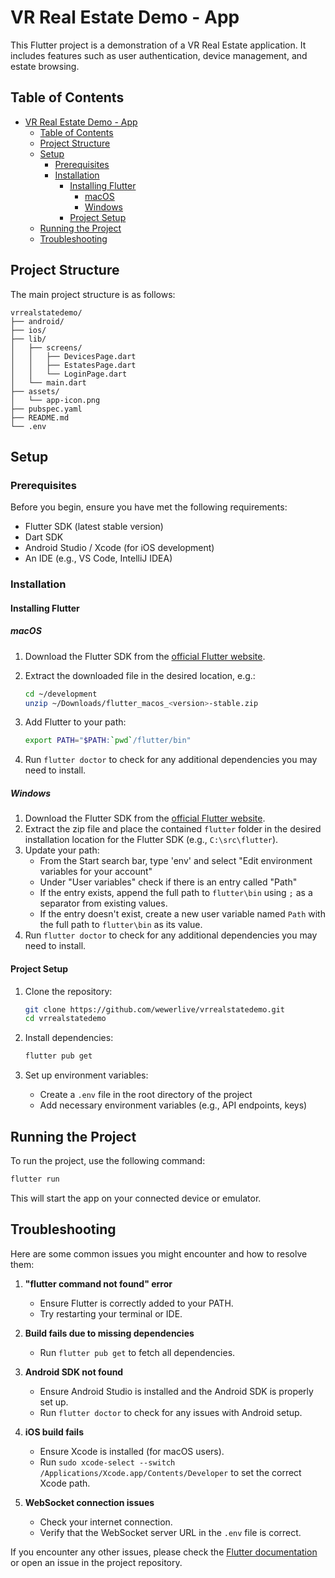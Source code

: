 # VR Real Estate Demo - App

This Flutter project is a demonstration of a VR Real Estate application. It includes features such as user authentication, device management, and estate browsing.

## Table of Contents

- [VR Real Estate Demo - App](#vr-real-estate-demo---app)
  - [Table of Contents](#table-of-contents)
  - [Project Structure](#project-structure)
  - [Setup](#setup)
    - [Prerequisites](#prerequisites)
    - [Installation](#installation)
      - [Installing Flutter](#installing-flutter)
        - [macOS](#macos)
        - [Windows](#windows)
      - [Project Setup](#project-setup)
  - [Running the Project](#running-the-project)
  - [Troubleshooting](#troubleshooting)

## Project Structure

The main project structure is as follows:

```
vrrealstatedemo/
├── android/
├── ios/
├── lib/
│   ├── screens/
│   │   ├── DevicesPage.dart
│   │   ├── EstatesPage.dart
│   │   └── LoginPage.dart
│   └── main.dart
├── assets/
│   └── app-icon.png
├── pubspec.yaml
├── README.md
└── .env
```

## Setup

### Prerequisites

Before you begin, ensure you have met the following requirements:

- Flutter SDK (latest stable version)
- Dart SDK
- Android Studio / Xcode (for iOS development)
- An IDE (e.g., VS Code, IntelliJ IDEA)

### Installation

#### Installing Flutter

##### macOS

1. Download the Flutter SDK from the [official Flutter website](https://flutter.dev/docs/get-started/install/macos).
2. Extract the downloaded file in the desired location, e.g.:

   ```bash
   cd ~/development
   unzip ~/Downloads/flutter_macos_<version>-stable.zip
   ```

3. Add Flutter to your path:

   ```bash
   export PATH="$PATH:`pwd`/flutter/bin"
   ```

4. Run `flutter doctor` to check for any additional dependencies you may need to install.

##### Windows

1. Download the Flutter SDK from the [official Flutter website](https://flutter.dev/docs/get-started/install/windows).
2. Extract the zip file and place the contained `flutter` folder in the desired installation location for the Flutter SDK (e.g., `C:\src\flutter`).
3. Update your path:
   - From the Start search bar, type 'env' and select "Edit environment variables for your account"
   - Under "User variables" check if there is an entry called "Path"
   - If the entry exists, append the full path to `flutter\bin` using `;` as a separator from existing values.
   - If the entry doesn't exist, create a new user variable named `Path` with the full path to `flutter\bin` as its value.
4. Run `flutter doctor` to check for any additional dependencies you may need to install.

#### Project Setup

1. Clone the repository:

   ```bash
   git clone https://github.com/wewerlive/vrrealstatedemo.git
   cd vrrealstatedemo
   ```

2. Install dependencies:

   ```bash
   flutter pub get
   ```

3. Set up environment variables:
   - Create a `.env` file in the root directory of the project
   - Add necessary environment variables (e.g., API endpoints, keys)

## Running the Project

To run the project, use the following command:

```bash
flutter run
```

This will start the app on your connected device or emulator.

## Troubleshooting

Here are some common issues you might encounter and how to resolve them:

1. **"flutter command not found" error**
   - Ensure Flutter is correctly added to your PATH.
   - Try restarting your terminal or IDE.

2. **Build fails due to missing dependencies**
   - Run `flutter pub get` to fetch all dependencies.

3. **Android SDK not found**
   - Ensure Android Studio is installed and the Android SDK is properly set up.
   - Run `flutter doctor` to check for any issues with Android setup.

4. **iOS build fails**
   - Ensure Xcode is installed (for macOS users).
   - Run `sudo xcode-select --switch /Applications/Xcode.app/Contents/Developer` to set the correct Xcode path.

5. **WebSocket connection issues**
   - Check your internet connection.
   - Verify that the WebSocket server URL in the `.env` file is correct.

If you encounter any other issues, please check the [Flutter documentation](https://flutter.dev/docs) or open an issue in the project repository.